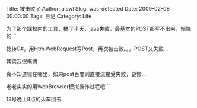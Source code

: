 Title: 被击败了
Author: alswl
Slug: was-defeated
Date: 2009-02-08 00:00:00
Tags: 日记
Category: Life

为了那个踩校内的工具，搞了半天，java失败，最基本的POST都写不出来，惭愧的```

捻转C#，用HtmlWebRequest写Post，再次被击败。。。POST又失败...

其实我很惭愧

真不知道错在哪里，如果post百度则直接流接受失败，更惨...

老老实实的用WebBrowser模拟操作过程吧```

13号晚上8点的火车回去

